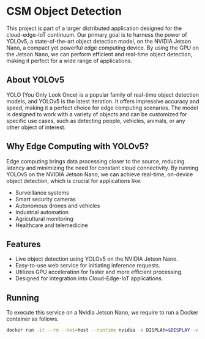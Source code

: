 # CSM Object Detection

This project is part of a larger distributed application designed for the cloud-edge-IoT continuum. Our primary goal is to harness the power of YOLOv5, a state-of-the-art object detection model, on the NVIDIA Jetson Nano,
a compact yet powerful edge computing device. By using the GPU on the Jetson Nano, we can perform efficient and real-time object detection, making it perfect for a wide range of applications.

## About YOLOv5

YOLO (You Only Look Once) is a popular family of real-time object detection models, and YOLOv5 is the latest iteration. It offers impressive accuracy and speed, making it a perfect choice for edge computing scenarios.
The model is designed to work with a variety of objects and can be customized for specific use cases, such as detecting people, vehicles, animals, or any other object of interest.

## Why Edge Computing with YOLOv5?

Edge computing brings data processing closer to the source, reducing latency and minimizing the need for constant cloud connectivity. By running YOLOv5 on the NVIDIA Jetson Nano, we can achieve real-time, on-device object
detection, which is crucial for applications like:

- Surveillance systems
- Smart security cameras
- Autonomous drones and vehicles
- Industrial automation
- Agricultural monitoring
- Healthcare and telemedicine

## Features

- Live object detection using YOLOv5 on the NVIDIA Jetson Nano.
- Easy-to-use web service for initiating inference requests.
- Utilizes GPU acceleration for faster and more efficient processing.
- Designed for integration into Cloud-Edge-IoT applications.

## Running

To execute this service on a Nvidia Jetson Nano, we require to run a Docker container as follows.

```bash
docker run -it --rm --net=host --runtime nvidia -e DISPLAY=$DISPLAY -v /tmp/.X11-unix/:/tmp/.X11-unix csm-service-objectdetection:latest
```
